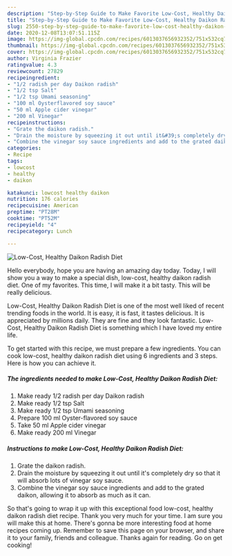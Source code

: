 ```yaml
---
description: "Step-by-Step Guide to Make Favorite Low-Cost, Healthy Daikon Radish Diet"
title: "Step-by-Step Guide to Make Favorite Low-Cost, Healthy Daikon Radish Diet"
slug: 2550-step-by-step-guide-to-make-favorite-low-cost-healthy-daikon-radish-diet
date: 2020-12-08T13:07:51.115Z
image: https://img-global.cpcdn.com/recipes/6013037656932352/751x532cq70/low-cost-healthy-daikon-radish-diet-recipe-main-photo.jpg
thumbnail: https://img-global.cpcdn.com/recipes/6013037656932352/751x532cq70/low-cost-healthy-daikon-radish-diet-recipe-main-photo.jpg
cover: https://img-global.cpcdn.com/recipes/6013037656932352/751x532cq70/low-cost-healthy-daikon-radish-diet-recipe-main-photo.jpg
author: Virginia Frazier
ratingvalue: 4.3
reviewcount: 27829
recipeingredient:
- "1/2 radish per day Daikon radish"
- "1/2 tsp Salt"
- "1/2 tsp Umami seasoning"
- "100 ml Oysterflavored soy sauce"
- "50 ml Apple cider vinegar"
- "200 ml Vinegar"
recipeinstructions:
- "Grate the daikon radish."
- "Drain the moisture by squeezing it out until it&#39;s completely dry so that it will absorb lots of vinegar soy sauce."
- "Combine the vinegar soy sauce ingredients and add to the grated daikon, allowing it to absorb as much as it can."
categories:
- Recipe
tags:
- lowcost
- healthy
- daikon

katakunci: lowcost healthy daikon 
nutrition: 176 calories
recipecuisine: American
preptime: "PT28M"
cooktime: "PT52M"
recipeyield: "4"
recipecategory: Lunch

---
```



![Low-Cost, Healthy Daikon Radish Diet](https://img-global.cpcdn.com/recipes/6013037656932352/751x532cq70/low-cost-healthy-daikon-radish-diet-recipe-main-photo.jpg)

Hello everybody, hope you are having an amazing day today. Today, I will show you a way to make a special dish, low-cost, healthy daikon radish diet. One of my favorites. This time, I will make it a bit tasty. This will be really delicious.



Low-Cost, Healthy Daikon Radish Diet is one of the most well liked of recent trending foods in the world. It is easy, it is fast, it tastes delicious. It is appreciated by millions daily. They are fine and they look fantastic. Low-Cost, Healthy Daikon Radish Diet is something which I have loved my entire life.


To get started with this recipe, we must prepare a few ingredients. You can cook low-cost, healthy daikon radish diet using 6 ingredients and 3 steps. Here is how you can achieve it.

<!--inarticleads1-->

##### The ingredients needed to make Low-Cost, Healthy Daikon Radish Diet:

1. Make ready 1/2 radish per day Daikon radish
1. Make ready 1/2 tsp Salt
1. Make ready 1/2 tsp Umami seasoning
1. Prepare 100 ml Oyster-flavored soy sauce
1. Take 50 ml Apple cider vinegar
1. Make ready 200 ml Vinegar




<!--inarticleads2-->

##### Instructions to make Low-Cost, Healthy Daikon Radish Diet:

1. Grate the daikon radish.
1. Drain the moisture by squeezing it out until it&#39;s completely dry so that it will absorb lots of vinegar soy sauce.
1. Combine the vinegar soy sauce ingredients and add to the grated daikon, allowing it to absorb as much as it can.




So that's going to wrap it up with this exceptional food low-cost, healthy daikon radish diet recipe. Thank you very much for your time. I am sure you will make this at home. There's gonna be more interesting food at home recipes coming up. Remember to save this page on your browser, and share it to your family, friends and colleague. Thanks again for reading. Go on get cooking!
